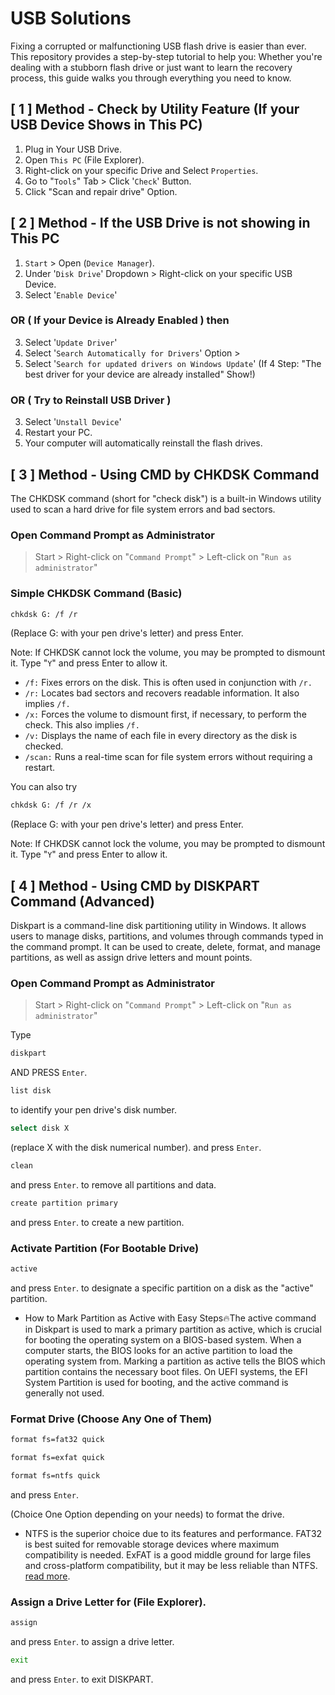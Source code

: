 # USB Solutions

Fixing a corrupted or malfunctioning USB flash drive is easier than ever. This repository provides a step-by-step tutorial to help you: Whether you're dealing with a stubborn flash drive or just want to learn the recovery process, this guide walks you through everything you need to know.

## [ 1 ] Method - Check by Utility Feature (If your USB Device Shows in This PC)
  1. Plug in Your USB Drive.
  2. Open `This PC` (File Explorer).
  3. Right-click on your specific Drive and Select `Properties`.
  4. Go to "`Tools`" Tab > Click '`Check`' Button.
  5. Click "Scan and repair drive" Option.

## [ 2 ] Method - If the USB Drive is not showing in This PC
  1. `Start` > Open (`Device Manager`).
  2. Under '`Disk Drive`' Dropdown > Right-click on your specific USB Device.
  3. Select '`Enable Device`'

  ### OR ( If your Device is Already Enabled ) then

  3. Select '`Update Driver`'
  4. Select '`Search Automatically for Drivers`' Option >
  5. Select '`Search for updated drivers on Windows Update`' (If 4 Step: "The best driver for your device are already installed" Show!)

  ### OR ( Try to Reinstall USB Driver )
  
  3. Select '`Unstall Device`'
  4. Restart your PC.
  5. Your computer will automatically reinstall the flash drives.

## [ 3 ] Method - Using CMD by CHKDSK Command

The CHKDSK command (short for "check disk") is a built-in Windows utility used to scan a hard drive for file system errors and bad sectors.

### Open Command Prompt as Administrator

> Start > Right-click on "`Command Prompt`" > Left-click on "`Run as administrator`" 

### Simple CHKDSK Command (Basic)

```bash
chkdsk G: /f /r
```
(Replace G: with your pen drive's letter) and press Enter.

Note: If CHKDSK cannot lock the volume, you may be prompted to dismount it. Type "`Y`" and press Enter to allow it.

- `/f:` Fixes errors on the disk. This is often used in conjunction with `/r.`
- `/r:` Locates bad sectors and recovers readable information. It also implies `/f.`
- `/x:` Forces the volume to dismount first, if necessary, to perform the check. This also implies `/f.`
- `/v:` Displays the name of each file in every directory as the disk is checked.
- `/scan:` Runs a real-time scan for file system errors without requiring a restart.

You can also try

```bash
chkdsk G: /f /r /x
```

(Replace G: with your pen drive's letter) and press Enter.

Note: If CHKDSK cannot lock the volume, you may be prompted to dismount it. Type "`Y`" and press Enter to allow it.

## [ 4 ] Method - Using CMD by DISKPART Command (Advanced)

Diskpart is a command-line disk partitioning utility in Windows. It allows users to manage disks, partitions, and volumes through commands typed in the command prompt. It can be used to create, delete, format, and manage partitions, as well as assign drive letters and mount points.

### Open Command Prompt as Administrator

> Start > Right-click on "`Command Prompt`" > Left-click on "`Run as administrator`" 


Type
```bash
diskpart
```
AND PRESS `Enter`.


```bash
list disk
```
to identify your pen drive's disk number.


```bash
select disk X 
```
(replace X with the disk numerical number). and press `Enter`.


```bash
clean
```
and press `Enter`. to remove all partitions and data.


```bash
create partition primary
```
and press `Enter`. to create a new partition.

### Activate Partition (For Bootable Drive)

```bash
active
```
and press `Enter`. to designate a specific partition on a disk as the "active" partition.

- How to Mark Partition as Active with Easy Steps🔥The active command in Diskpart is used to mark a primary partition as active, which is crucial for booting the operating system on a BIOS-based system. When a computer starts, the BIOS looks for an active partition to load the operating system from. Marking a partition as active tells the BIOS which partition contains the necessary boot files. On UEFI systems, the EFI System Partition is used for booting, and the active command is generally not used.

### Format Drive (Choose Any One of Them)

```bash
format fs=fat32 quick
```
```bash
format fs=exfat quick
```
```bash
format fs=ntfs quick
```
and press `Enter`. 

(Choice One Option depending on your needs) to format the drive.

- NTFS is the superior choice due to its features and performance. FAT32 is best suited for removable storage devices where maximum compatibility is needed. ExFAT is a good middle ground for large files and cross-platform compatibility, but it may be less reliable than NTFS. [read more](https://github.com/dhsagaryt/USB/blob/main/Different%20File%20Systems%20(NTFS%2C%20FAT32%2C%20ExFAT).md).

### Assign a Drive Letter for (File Explorer). 

```bash
assign
```
and press `Enter`. to assign a drive letter.

```bash
exit
```
and press `Enter`. to exit DISKPART. 

















